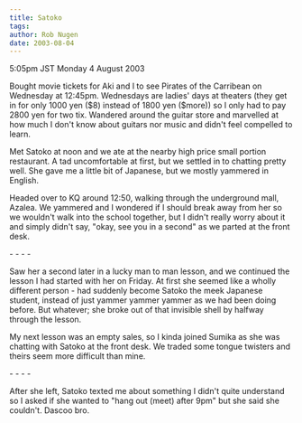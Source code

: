 ```yaml
---
title: Satoko
tags: 
author: Rob Nugen
date: 2003-08-04
---
```


<p class=date>5:05pm JST Monday 4 August 2003</p>

<p>Bought movie tickets for Aki and I to see Pirates of the Carribean
on Wednesday at 12:45pm.  Wednesdays are ladies' days at theaters
(they get in for only 1000 yen ($8) instead of 1800 yen ($more)) so I
only had to pay 2800 yen for two tix.  Wandered around the guitar
store and marvelled at how much I don't know about guitars nor music
and didn't feel compelled to learn.</p>

<p>Met Satoko at noon and we ate at the nearby high price small
portion restaurant.  A tad uncomfortable at first, but we settled in
to chatting pretty well.  She gave me a little bit of Japanese, but we
mostly yammered in English.</p>

<p>Headed over to KQ around 12:50, walking through the underground
mall, Azalea.  We yammered and I wondered if I should break away from
her so we wouldn't walk into the school together, but I didn't really
worry about it and simply didn't say, "okay, see you in a second" as
we parted at the front desk.</p>

<p>- - - -</p>

<p>Saw her a second later in a lucky man to man lesson, and we
continued the lesson I had started with her on Friday.  At first she
seemed like a wholly different person - had suddenly become Satoko the
meek Japanese student, instead of just yammer yammer yammer as we had
been doing before.  But whatever; she broke out of that invisible
shell by halfway through the lesson.</p>

<p>My next lesson was an empty sales, so I kinda joined Sumika as she
was chatting with Satoko at the front desk.  We traded some tongue
twisters and theirs seem more difficult than mine.</p>

<p>- - - -</p>

<p>After she left, Satoko texted me about something I didn't quite
understand so I asked if she wanted to "hang out (meet) after 9pm" but
she said she couldn't.  Dascoo bro.</p>
